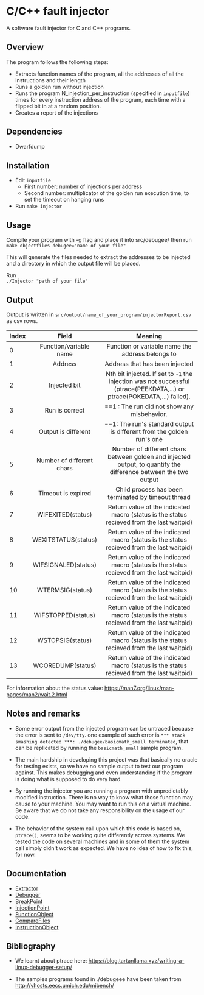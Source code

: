 # C/C++ fault injector

A software fault injector for C and C++ programs.


## Overview

The program follows the following steps:
- Extracts function names of the program, all the addresses of all the instructions and their length
- Runs a golden run without injection
- Runs the program N_injection_per_instruction (specified in `inputfile`) times for every instruction address of the program, each time with a flipped bit in at a random position.
- Creates a report of the injections



## Dependencies


- Dwarfdump
    

##  Installation



- Edit `inputfile`
    - First number: number of injections per address
    - Second number: multiplicator of the golden run execution time, to set the timeout on hanging runs
- Run `make injector`



## Usage
Compile your program with -g flag and place it into src/debugee/ then run   
`make objectfiles debugee="name of your file"`  

This will generate the files needed to extract the addresses to be injected and a directory in which the output file will be placed.


Run  
`./Injector "path of your file"`



## Output

Output is written in `src/output/name_of_your_program/injectorReport.csv` as csv rows.



| Index |Field |Meaning  |
| :------------- | :----------: | :----------: |
|0| Function/variable name  | Function or variable name the address belongs to  |
|1| Address  | Address that has been injected  |
|2| Injected bit | Nth bit injected. If set to `-1` the injection was not successful (ptrace(PEEKDATA,...) or ptrace(POKEDATA,...) failed).  |
|3| Run is correct  | ==1 : The run did not show any misbehavior.   |
|4| Output is different  | ==1:  The run's standard output is different from the golden run's one  |
|5|  Number of different chars | Number of different chars between golden and injected output, to quantify the difference between the two output  |
|6|  Timeout is expired | Child process has been terminated by timeout thread  |
|7| WIFEXITED(status) | Return value of the indicated macro (status is the status recieved from the last waitpid)  |
|8| WEXITSTATUS(status) | Return value of the indicated macro (status is the status recieved from the last waitpid)  |
|9| WIFSIGNALED(status)  |Return value of the indicated macro (status is the status recieved from the last waitpid)   |
|10|  WTERMSIG(status)  | Return value of the indicated macro (status is the status recieved from the last waitpid)  |
|11|  WIFSTOPPED(status)  | Return value of the indicated macro (status is the status recieved from the last waitpid)  |
|12|  WSTOPSIG(status)  | Return value of the indicated macro (status is the status recieved from the last waitpid)  |
|13|  WCOREDUMP(status)  | Return value of the indicated macro (status is the status recieved from the last waitpid)  |

For information about the status value: https://man7.org/linux/man-pages/man2/wait.2.html


## Notes and remarks

- Some error output from the injected program can be untraced because the error is sent to `/dev/tty`. one example of such error is `*** stack smashing detected ***: ./debugee/basicmath_small terminated`, that can be replicated by running the `basicmath_small` sample program.

- The main hardship in developing this project was that basically no oracle for testing exists, so we have no sample output to test our program against. This makes debugging and even understanding if the program is doing what is supposed to do very hard.

- By running the injector you are running a program with unpredictably modified instruction. There is no way to know what those function may cause to your machine. You may want to run this on a virtual machine. Be aware that we do not take any responsibility on the usage of our code.

- The behavior of the system call upon which this code is based on, `ptrace()`, seems to be working quite differently across systems. We tested the code on several machines and in some of them the system call simply didn't work as expected. We have no idea of how to fix this, for now.

## Documentation

- [Extractor](./Documentation/Extractor.md)
- [Debugger](./Documentation/Debugger.md)
- [BreakPoint](./Documentation/Breakpoint.md)
- [InjectionPoint](./Documentation/InjectionPoint.md)
- [FunctionObject](./Documentation/FunctionObject.md)
- [CompareFiles](./Documentation/CompareFiles.md)
- [InstructionObject](./Documentation/InstructionObject.md)






## Bibliography

-  We learnt about ptrace here:
https://blog.tartanllama.xyz/writing-a-linux-debugger-setup/

- The samples programs found in ./debugeee have been taken from
http://vhosts.eecs.umich.edu/mibench/




